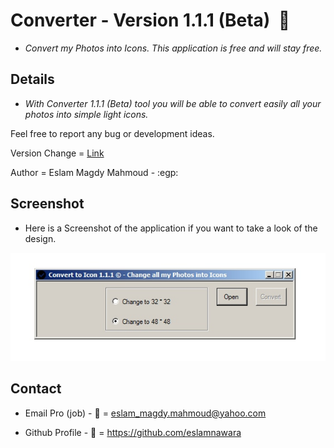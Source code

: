 # Converter - Version 1.1.1 (Beta)  :star2:

- *Convert my Photos into Icons. This application is free and will stay free.*

## Details

- *With Converter 1.1.1 (Beta) tool you will be able to convert easily all your photos into simple light icons.*

Feel free to report any bug or development ideas. 

Version Change = [Link](CHANGE.md)

Author = Eslam Magdy Mahmoud - :egp:

## Screenshot

- Here is a Screenshot of the application if you want to take a look of the design.

![alt tag](https://github.com/eslamnawara/Converter-1.1.1/blob/master/Screenshot.jpg) 

## Contact

- Email Pro (job) - :email: = eslam_magdy.mahmoud@yahoo.com

- Github Profile - :man: = https://github.com/eslamnawara
